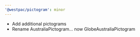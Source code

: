 ```yaml
---
'@westpac/pictogram': minor
---
```


- Add additional pictograms
- Rename AustraliaPictogram... now GlobeAustraliaPictogram
